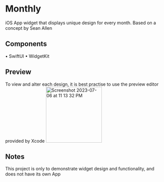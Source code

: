 # Monthly
iOS App widget that displays  unique design for every month. Based on a concept by Sean Allen

## Components
• SwiftUI
• WidgetKit

## Preview
To view and alter each design, it is best practise to use the preview editor provided by Xcode
<img width="177" alt="Screenshot 2023-07-06 at 11 13 32 PM" src="https://github.com/Taha-Chaudhry/monthly-widget/assets/46199675/156ab7c7-2989-468b-8224-31bc278e3938">

## Notes
This project is only to demonstrate widget design and functionality, and does not have its own App
